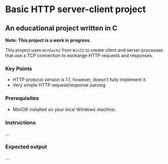 # Basic HTTP server-client project

## An educational project written in C

**Note: This project is a work in progress.**

This project uses `WinSock2` from `Win32` to create client and server processes that use a TCP connection to exchange HTTP requests and responses.

### Key Points

- HTTP protocol version is 1.1, however, doesn't fully implement it.
- Very simple HTTP request/response parsing

### Prerequisites

- MinGW installed on your local Windows machine.

### Instructions
...

### Expected output
...
